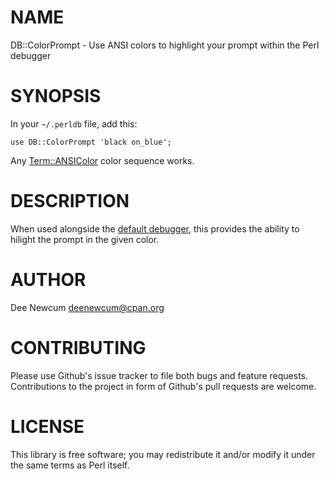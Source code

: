 # NAME

DB::ColorPrompt - Use ANSI colors to highlight your prompt within the Perl debugger

# SYNOPSIS

In your `~/.perldb` file, add this:

    use DB::ColorPrompt 'black on_blue';

Any [Term::ANSIColor](https://metacpan.org/pod/Term%3A%3AANSIColor) color sequence works.

# DESCRIPTION

When used alongside the [default debugger](https://metacpan.org/pod/perldebug), this provides the ability
to hilight the prompt in the given color.

# AUTHOR

Dee Newcum <deenewcum@cpan.org>

# CONTRIBUTING

Please use Github's issue tracker to file both bugs and feature requests.
Contributions to the project in form of Github's pull requests are welcome. 

# LICENSE

This library is free software; you may redistribute it and/or modify it under
the same terms as Perl itself.

